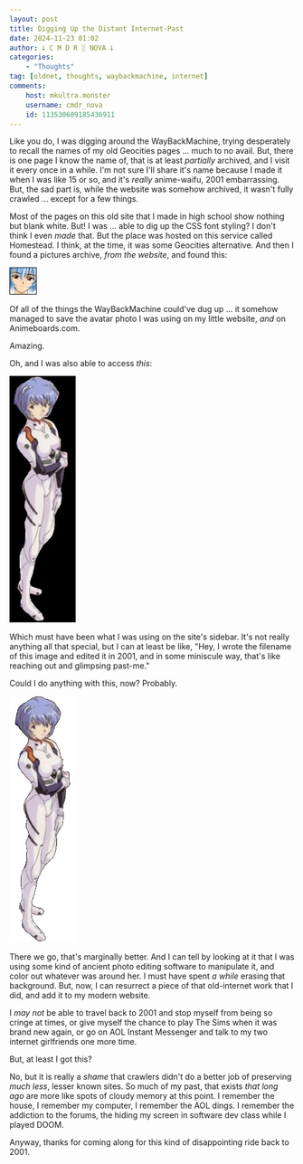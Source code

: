 ```yaml
---
layout: post
title: Digging Up the Distant Internet-Past
date: 2024-11-23 01:02
author: 𐕣 C M D R ░ NOVA 𐕣
categories:
    - "Thoughts"
tag: [oldnet, thoughts, waybackmachine, internet]
comments:
    host: mkultra.monster
    username: cmdr_nova
    id: 113530609185436911
---
```

Like you do, I was digging around the WayBackMachine, trying desperately to recall the names of my old Geocities pages ... much to no avail. But, there is one page I know the name of, that is at least *partially* archived, and I visit it every once in a while. I'm not sure I'll share it's name because I made it when I was like 15 or so, and it's *really* anime-waifu, 2001 embarrassing. But, the sad part is, while the website was somehow archived, it wasn't fully crawled ... except for a few things.

Most of the pages on this old site that I made in high school show nothing but blank white. But! I was ... able to dig up the CSS font styling? I don't think I even *made* that. But the place was hosted on this service called Homestead. I think, at the time, it was some Geocities alternative. And then I found a pictures archive, *from the website*, and found this:

<img src="/img/2001/n_rei.gif">

Of all of the things the WayBackMachine could've dug up ... it somehow managed to save the avatar photo I was using on my little website, *and* on Animeboards.com.

Amazing.

Oh, and I was also able to access *this*:

<img src="/img/2001/rei_sidebar.jpg">

Which must have been what I was using on the site's sidebar. It's not really anything all that special, but I can at least be like, "Hey, I wrote the filename of this image and edited it in 2001, and in some miniscule way, that's like reaching out and glimpsing past-me."

Could I do anything with this, now? Probably.

<img src="/img/2001/rei_sidebar(2024).png">

There we go, that's marginally better. And I can tell by looking at it that I was using some kind of ancient photo editing software to manipulate it, and color out whatever was around her. I must have spent *a while* erasing that background. But, now, I can resurrect a piece of that old-internet work that I did, and add it to my modern website.

I *may not* be able to travel back to 2001 and stop myself from being so cringe at times, or give myself the chance to play The Sims when it was brand new again, or go on AOL Instant Messenger and talk to my two internet girlfriends one more time.

But, at least I got this?

No, but it is really a *shame* that crawlers didn't do a better job of preserving *much less*, lesser known sites. So much of my past, that exists *that long ago* are more like spots of cloudy memory at this point. I remember the house, I remember my computer, I remember the AOL dings. I remember the addiction to the forums, the hiding my screen in software dev class while I played DOOM.

Anyway, thanks for coming along for this kind of disappointing ride back to 2001.
